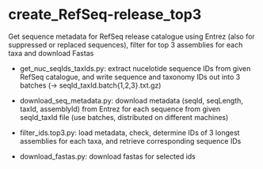 # create_RefSeq-release_top3
Get sequence metadata for RefSeq release catalogue using Entrez (also for suppressed or replaced sequences), filter for top 3 assemblies for each taxa and download Fastas 


- get_nuc_seqIds_taxIds.py: extract nucelotide sequence IDs from given RefSeq catalogue, and write sequence and taxonomy IDs out into 3 batches (-> seqId_taxId.batch{1,2,3}.txt.gz)

- download_seq_metadata.py: download metadata (seqId, seqLength, taxId, assemblyId) from Entrez for each sequence from given seqId_taxId file (use batches, distributed on different machines)

- filter_ids.top3.py: load metadata, check, determine IDs of 3 longest assemblies for each taxa, and retrieve corresponding sequence IDs

- download_fastas.py: download fastas for selected ids
